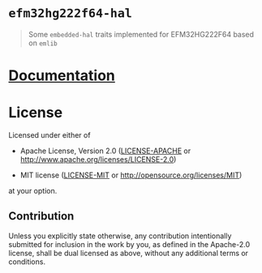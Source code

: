 # `efm32hg222f64-hal`

> Some `embedded-hal` traits implemented for EFM32HG222F64 based on `emlib`

# [Documentation](https://docs.rs/cortex-m-quickstart)

# License

Licensed under either of

- Apache License, Version 2.0 ([LICENSE-APACHE](LICENSE-APACHE) or
  http://www.apache.org/licenses/LICENSE-2.0)

- MIT license ([LICENSE-MIT](LICENSE-MIT) or http://opensource.org/licenses/MIT)

at your option.

## Contribution

Unless you explicitly state otherwise, any contribution intentionally submitted
for inclusion in the work by you, as defined in the Apache-2.0 license, shall be
dual licensed as above, without any additional terms or conditions.
